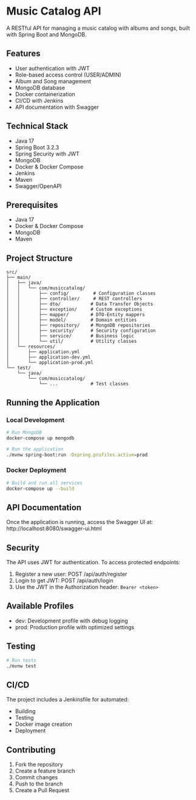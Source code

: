 # Music Catalog API

A RESTful API for managing a music catalog with albums and songs, built with Spring Boot and MongoDB.

## Features

- User authentication with JWT
- Role-based access control (USER/ADMIN)
- Album and Song management
- MongoDB database
- Docker containerization
- CI/CD with Jenkins
- API documentation with Swagger

## Technical Stack

- Java 17
- Spring Boot 3.2.3
- Spring Security with JWT
- MongoDB
- Docker & Docker Compose
- Jenkins
- Maven
- Swagger/OpenAPI

## Prerequisites

- Java 17
- Docker & Docker Compose
- MongoDB
- Maven

## Project Structure

```
src/
├── main/
│   ├── java/
│   │   └── com/musiccatalog/
│   │       ├── config/         # Configuration classes
│   │       ├── controller/     # REST controllers
│   │       ├── dto/           # Data Transfer Objects
│   │       ├── exception/     # Custom exceptions
│   │       ├── mapper/        # DTO-Entity mappers
│   │       ├── model/         # Domain entities
│   │       ├── repository/    # MongoDB repositories
│   │       ├── security/      # Security configuration
│   │       ├── service/       # Business logic
│   │       └── util/          # Utility classes
│   └── resources/
│       ├── application.yml
│       ├── application-dev.yml
│       └── application-prod.yml
└── test/
    └── java/
        └── com/musiccatalog/
            └── ...            # Test classes
```

## Running the Application

### Local Development

```bash
# Run MongoDB
docker-compose up mongodb

# Run the application
./mvnw spring-boot:run -Dspring.profiles.active=prod
```

### Docker Deployment

```bash
# Build and run all services
docker-compose up --build
```

## API Documentation

Once the application is running, access the Swagger UI at:
http://localhost:8080/swagger-ui.html

## Security

The API uses JWT for authentication. To access protected endpoints:

1. Register a new user: POST /api/auth/register
2. Login to get JWT: POST /api/auth/login
3. Use the JWT in the Authorization header: `Bearer <token>`

## Available Profiles

- dev: Development profile with debug logging
- prod: Production profile with optimized settings

## Testing

```bash
# Run tests
./mvnw test
```

## CI/CD

The project includes a Jenkinsfile for automated:
- Building
- Testing
- Docker image creation
- Deployment

## Contributing

1. Fork the repository
2. Create a feature branch
3. Commit changes
4. Push to the branch
5. Create a Pull Request

